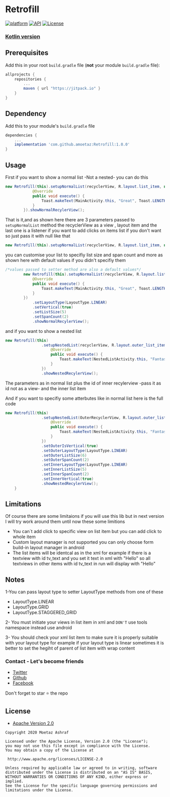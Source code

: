 # Retrofill
[![platform](https://img.shields.io/badge/platform-Android-yellow.svg)](https://www.android.com)
[![API](https://img.shields.io/badge/API-19%2B-brightgreen.svg?style=plastic)](https://android-arsenal.com/api?level=19)
[![License](https://img.shields.io/badge/license-Apache%202-4EB1BA.svg?style=flat-square)](https://www.apache.org/licenses/LICENSE-2.0.html)

### [Kotlin version](https://github.com/amoetaz/Retrofill-KT)


## Prerequisites

Add this in your root `build.gradle` file (**not** your module `build.gradle` file):

```gradle
allprojects {
	repositories {
		...
		maven { url "https://jitpack.io" }
	}
}
```

## Dependency

Add this to your module's `build.gradle` file  

```gradle
dependencies {
	...
	implementation 'com.github.amoetaz:Retrofill:1.0.0'
}
```
## Usage

First if you want to show a normal list -Not a nested- you can do this

``` java
new Retrofill(this).setupNormalList(recyclerView, R.layout.list_item, new Action() {
            @Override
            public void execute() {
                Toast.makeText(MainActivity.this, "Great", Toast.LENGTH_SHORT).show();
            }
        }).showNormalRecylerView();
```
That is it,and as shown here there are 3 parameters passed to `setupNormalList` method the recyclerView as a view , layout item and the last one is a listener
if you want to add clicks on items list if you don't want so just pass it with null like that

``` java
new Retrofill(this).setupNormalList(recyclerView, R.layout.list_item, null)
```

you can customise your list to specifiy list size and span count and more as shown here with default values if you didn't specifiy them


``` java
/*values passed to setter method are also a default values*/
        new Retrofill(this).setupNormalList(recyclerView, R.layout.list_item, new Action() {
            @Override
            public void execute() {
                Toast.makeText(MainActivity.this, "Great", Toast.LENGTH_SHORT).show();
            }
        })
            .setLayoutType(LayoutType.LINEAR)
            .setVertical(true)
            .setListSize(5)
            .setSpanCount(2)
            .showNormalRecylerView();
```
 
 and if you want to show a nested list 

``` java
new Retrofill(this)
                .setupNestedList(recyclerView, R.layout.outer_list_item, R.id.rv_inner_list, R.layout.inner_list_item, new Action() {
                    @Override
                    public void execute() {
                        Toast.makeText(NestedListActivity.this, "Fantastic", Toast.LENGTH_SHORT).show();
                    }
                })
                .showNestedRecylerView();
```
The parameters as in normal list plus the id of inner recylerview -pass it as id not as a view- and the inner list item

And if you want to specifiy some atterbutes like in normal list here is the full code


``` java
new Retrofill(this)
                .setupNestedList(OuterRecyclerView, R.layout.outer_list_item, R.id.rv_inner_list, R.layout.inner_list_item, new Action() {
                    @Override
                    public void execute() {
                        Toast.makeText(NestedListActivity.this, "Fantastic", Toast.LENGTH_SHORT).show();
                    }
                })
                .setOuterIsVertical(true)
                .setOuterLayoutType(LayoutType.LINEAR)
                .setOuterListSize(6)
                .setOuterSpanCount(2)
                .setInnerLayoutType(LayoutType.LINEAR)
                .setInnerListSize(5)
                .setInnerSpanCount(2)
                .setInnerVertical(true)
                .showNestedRecylerView();
    }
```


## Limitations
Of course there are some limitaions if you will use this lib but in next version I will try work around them
until now these some limitions
* You can`t add click to specific view on list item but you can add click to whole item 
* Custom layout manager is not supported you can only choose form build-in layout manager in android 
* The list items will be identcal as in the xml for example if there is a textview with id tv_text and you set it text in xml with "Hello" so all textviews in other items with id tv_text in run will display with "Hello"

## Notes
1-You can pass layout type to setter LayoutType methods from one of these
* LayoutType.LINEAR
* LayoutType.GRID
* LayoutType.STAGGERED_GRID

2- You must initiate your views in list item in xml and `DON'T` use tools namespace instead use android

3- You should check your xml list item to make sure it is properly suitable with your layout type for example if your layout type is linear sometimes it is better to set the hegiht of parent of list item with wrap content


### Contact - Let's become friends
- [Twitter](https://twitter.com/moetaz_ashraf)
- [Github](https://github.com/amoetaz)
- [Facebook](https://www.facebook.com/amotaz)

<p>
Don't forget to star ⭐ the repo
</p>



## License

* [Apache Version 2.0](http://www.apache.org/licenses/LICENSE-2.0.html)

```
Copyright 2020 Moetaz Ashraf

Licensed under the Apache License, Version 2.0 (the "License");
you may not use this file except in compliance with the License.
You may obtain a copy of the License at

 http://www.apache.org/licenses/LICENSE-2.0

Unless required by applicable law or agreed to in writing, software
distributed under the License is distributed on an "AS IS" BASIS,
WITHOUT WARRANTIES OR CONDITIONS OF ANY KIND, either express or implied.
See the License for the specific language governing permissions and
limitations under the License.
